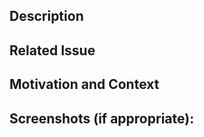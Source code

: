 <!--- Provide a general summary of your changes in the Title above -->

## Description
<!--- Describe your changes in detail -->

## Related Issue
<!--- Please link to the issue here if present: -->

## Motivation and Context
<!--- Why is this change required? What problem does it solve? -->
<!--- If it fixes an open issue, please link to the issue here. -->

## Screenshots (if appropriate):